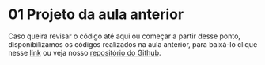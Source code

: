 # 01 Projeto da aula anterior

Caso queira revisar o código até aqui ou começar a partir desse ponto, disponibilizamos os códigos realizados na aula anterior, para baixá-lo clique nesse [link](https://github.com/alura-cursos/3413-jornada-milhas/archive/refs/heads/aula-3.zip) ou veja nosso [repositório do Github](https://github.com/alura-cursos/3413-jornada-milhas/tree/aula-3).